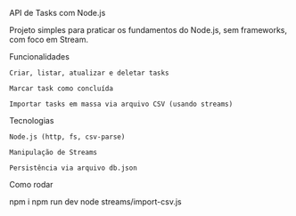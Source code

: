 API de Tasks com Node.js

Projeto simples para praticar os fundamentos do Node.js, sem frameworks, com foco em Stream.

Funcionalidades

    Criar, listar, atualizar e deletar tasks

    Marcar task como concluída

    Importar tasks em massa via arquivo CSV (usando streams)

Tecnologias

    Node.js (http, fs, csv-parse)

    Manipulação de Streams

    Persistência via arquivo db.json

Como rodar

npm i
npm run dev
node streams/import-csv.js
